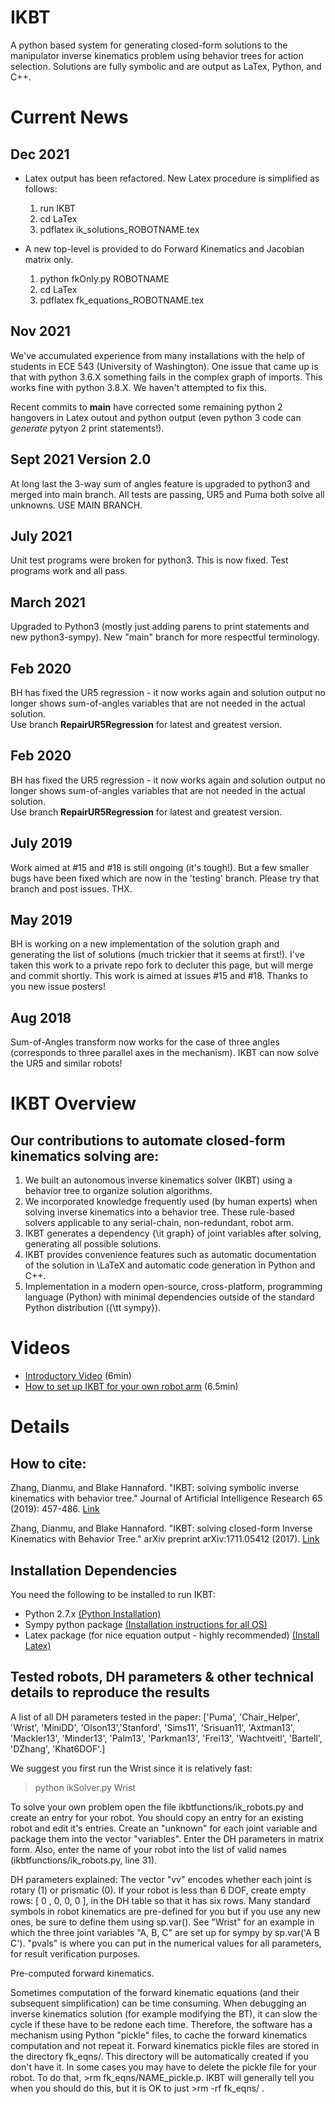 # IKBT
A python based system for generating closed-form solutions to the manipulator inverse kinematics problem using
behavior trees for action selection. 
Solutions are fully symbolic and are output as LaTex, Python, and C++.

# Current News

## Dec 2021
* Latex output has been refactored.   New Latex procedure is simplified as follows:
  1) run IKBT
  2) cd LaTex
  3) pdflatex ik_solutions_ROBOTNAME.tex 
  
* A new top-level is provided to do Forward Kinematics and Jacobian matrix only. 
  1) python fkOnly.py ROBOTNAME
  2) cd LaTex
  3) pdflatex fk_equations_ROBOTNAME.tex 
  
## Nov 2021
We've accumulated experience from many installations with the help of students in 
ECE 543 (University of Washington).  One issue that came up is that with python 3.6.X 
something fails in the complex graph of imports.  This works fine with python 3.8.X.
We haven't attempted to fix this. 

Recent commits to **main** have corrected some remaining python 2 hangovers in Latex outout
and python output (even python 3 code can *generate* pytyon 2 print statements!).


## Sept 2021  Version 2.0
At long last the 3-way sum of angles feature is upgraded to python3 and merged into main branch.
All tests are passing, UR5 and Puma both solve all unknowns.   USE MAIN BRANCH.

## July 2021
Unit test programs were broken for python3.  This is now fixed.  Test programs work and all pass.
## March 2021
Upgraded to Python3 (mostly just adding parens to print statements and new python3-sympy).  New "main" branch for more respectful terminology.

## Feb 2020
BH has fixed the UR5 regression - it now works again and solution output no longer shows sum-of-angles variables that are not needed in the actual solution.   
Use branch **RepairUR5Regression** for latest and greatest version. 

## Feb 2020
BH has fixed the UR5 regression - it now works again and solution output no longer shows sum-of-angles variables that are not needed in the actual solution.   
Use branch **RepairUR5Regression** for latest and greatest version. 

## July 2019
Work aimed at \#15 and \#18 is still ongoing (it's tough!).  But a few smaller bugs have been fixed which are now in the 'testing' branch.   Please try that branch and post issues. THX.

## May 2019  
BH is working on a new implementation of the solution graph and generating the list of solutions (much trickier that it seems
at first!).   I've taken this work to a private repo fork to decluter this page, but will merge and commit shortly. 
This work is aimed at issues \#15 and \#18.  Thanks to you new issue posters!

##  Aug 2018
Sum-of-Angles transform now works for the case of three angles (corresponds to three parallel axes in the 
mechanism).   IKBT can now solve the UR5 and similar robots!


# IKBT Overview
## Our contributions to automate closed-form kinematics solving are:
 1. We built an autonomous inverse kinematics solver (IKBT) using a behavior tree to organize solution algorithms. 
 1. We incorporated knowledge frequently used (by human experts) when solving inverse kinematics into a behavior tree. These rule-based solvers applicable to any serial-chain, non-redundant, robot arm.
 1. IKBT generates a dependency {\it graph} of joint variables after solving, generating all possible solutions. 
 1. IKBT provides convenience features such as automatic documentation of the solution in \LaTeX and automatic code generation in Python and C++. 
 1.  Implementation in a modern open-source, cross-platform, programming language (Python) with minimal dependencies outside of the standard Python distribution ({\tt sympy}).
 
 
# Videos
 * [Introductory Video](https://youtu.be/bLTXuNZPR5k)  (6min)
 * [How to set up IKBT for your own robot arm](https://youtu.be/hXzY5vrvWkU) (6.5min)


# Details
## How to cite: 

Zhang, Dianmu, and Blake Hannaford. "IKBT: solving symbolic inverse kinematics with behavior tree." Journal of Artificial Intelligence Research 65 (2019): 457-486.  [Link](https://www.jair.org/index.php/jair/article/view/11592)

Zhang, Dianmu, and Blake Hannaford. "IKBT: solving closed-form Inverse Kinematics with Behavior Tree." arXiv preprint arXiv:1711.05412 (2017).
[Link](http://arxiv.org/abs/1711.05412)

## Installation Dependencies

You need the following to be installed to run IKBT:

 * Python 2.7.x [(Python Installation)](https://edu.google.com/openonline/course-builder/docs/1.10/set-up-course-builder/check-for-python.html)
 * Sympy python package [(Installation instructions for all OS)](https://github.com/sympy/sympy/wiki/Download-Installation)
 * Latex package (for nice equation output - highly recommended) [(Install Latex)](https://www.latex-project.org/get/)
 
## Tested robots, DH parameters & other technical details to reproduce the results

A list of all DH parameters tested in the paper:
['Puma', 'Chair\_Helper', 'Wrist', 'MiniDD', 'Olson13','Stanford',
'Sims11', 'Srisuan11', 'Axtman13', 'Mackler13', 'Minder13', 'Palm13', 
'Parkman13', 'Frei13', 'Wachtveitl', 'Bartell', 'DZhang', 'Khat6DOF'.]

We suggest you first run the Wrist since it is relatively fast:

 > python ikSolver.py Wrist 

To solve your own problem open the file ikbtfunctions/ik_robots.py and create an entry 
for your robot.  You should copy an entry for an existing robot and edit it's entries. 
Create an "unknown" for each joint variable and package them into the vector "variables".
Enter the DH parameters in matrix form.   Also, enter the name of your robot into the list
of valid names (ikbtfunctions/ik_robots.py, line 31).

DH parameters explained:
The vector "vv" encodes whether each joint is rotary (1) or prismatic (0).   If your 
robot is less than 6 DOF, create empty rows:  [      0 ,     0,   0,   0  ], in the 
DH table so that it has six rows.  Many standard symbols in robot kinematics are pre-defined
for you but if you use any new ones, be sure to define them using sp.var().  See "Wrist" 
for an example in which the three joint variables "A, B, C" are set up for sympy by
sp.var('A B C'). "pvals" is where you can put in the numerical values for all parameters, for 
result verification purposes.

Pre-computed forward kinematics.

Sometimes computation of the forward kinematic equations (and their subsequent 
simplification) can be time consuming.   When debugging an inverse kinematics 
solution (for example modifying the BT), it can slow the cycle if these have to 
be redone each time.   Therefore, the software has a mechanism using Python 
"pickle" files, to cache the forward kinematics computation and not repeat it.
Forward kinematics pickle files are stored in the directory fk_eqns/.  This 
directory will be automatically created if you don't have it.  In some cases you 
may have to delete the pickle file for your robot.  To do that, >rm 
fk_eqns/NAME_pickle.p.  IKBT will generally tell you when you should do this, 
but it is OK to just >rm -rf fk_eqns/ .


